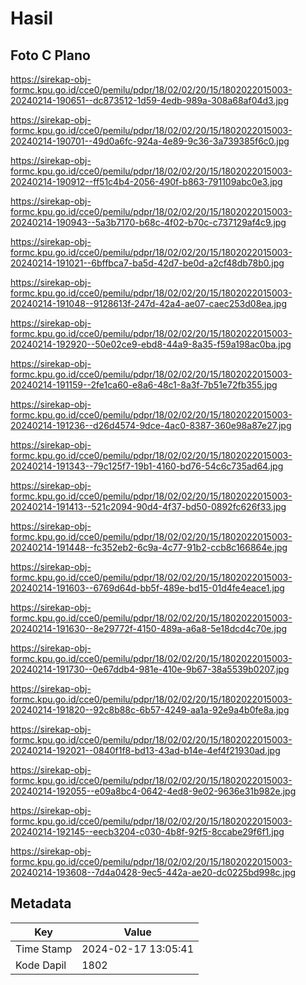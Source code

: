 # Hasil

## Foto C Plano

https://sirekap-obj-formc.kpu.go.id/cce0/pemilu/pdpr/18/02/02/20/15/1802022015003-20240214-190651--dc873512-1d59-4edb-989a-308a68af04d3.jpg

https://sirekap-obj-formc.kpu.go.id/cce0/pemilu/pdpr/18/02/02/20/15/1802022015003-20240214-190701--49d0a6fc-924a-4e89-9c36-3a739385f6c0.jpg

https://sirekap-obj-formc.kpu.go.id/cce0/pemilu/pdpr/18/02/02/20/15/1802022015003-20240214-190912--ff51c4b4-2056-490f-b863-791109abc0e3.jpg

https://sirekap-obj-formc.kpu.go.id/cce0/pemilu/pdpr/18/02/02/20/15/1802022015003-20240214-190943--5a3b7170-b68c-4f02-b70c-c737129af4c9.jpg

https://sirekap-obj-formc.kpu.go.id/cce0/pemilu/pdpr/18/02/02/20/15/1802022015003-20240214-191021--6bffbca7-ba5d-42d7-be0d-a2cf48db78b0.jpg

https://sirekap-obj-formc.kpu.go.id/cce0/pemilu/pdpr/18/02/02/20/15/1802022015003-20240214-191048--9128613f-247d-42a4-ae07-caec253d08ea.jpg

https://sirekap-obj-formc.kpu.go.id/cce0/pemilu/pdpr/18/02/02/20/15/1802022015003-20240214-192920--50e02ce9-ebd8-44a9-8a35-f59a198ac0ba.jpg

https://sirekap-obj-formc.kpu.go.id/cce0/pemilu/pdpr/18/02/02/20/15/1802022015003-20240214-191159--2fe1ca60-e8a6-48c1-8a3f-7b51e72fb355.jpg

https://sirekap-obj-formc.kpu.go.id/cce0/pemilu/pdpr/18/02/02/20/15/1802022015003-20240214-191236--d26d4574-9dce-4ac0-8387-360e98a87e27.jpg

https://sirekap-obj-formc.kpu.go.id/cce0/pemilu/pdpr/18/02/02/20/15/1802022015003-20240214-191343--79c125f7-19b1-4160-bd76-54c6c735ad64.jpg

https://sirekap-obj-formc.kpu.go.id/cce0/pemilu/pdpr/18/02/02/20/15/1802022015003-20240214-191413--521c2094-90d4-4f37-bd50-0892fc626f33.jpg

https://sirekap-obj-formc.kpu.go.id/cce0/pemilu/pdpr/18/02/02/20/15/1802022015003-20240214-191448--fc352eb2-6c9a-4c77-91b2-ccb8c166864e.jpg

https://sirekap-obj-formc.kpu.go.id/cce0/pemilu/pdpr/18/02/02/20/15/1802022015003-20240214-191603--6769d64d-bb5f-489e-bd15-01d4fe4eace1.jpg

https://sirekap-obj-formc.kpu.go.id/cce0/pemilu/pdpr/18/02/02/20/15/1802022015003-20240214-191630--8e29772f-4150-489a-a6a8-5e18dcd4c70e.jpg

https://sirekap-obj-formc.kpu.go.id/cce0/pemilu/pdpr/18/02/02/20/15/1802022015003-20240214-191730--0e67ddb4-981e-410e-9b67-38a5539b0207.jpg

https://sirekap-obj-formc.kpu.go.id/cce0/pemilu/pdpr/18/02/02/20/15/1802022015003-20240214-191820--92c8b88c-6b57-4249-aa1a-92e9a4b0fe8a.jpg

https://sirekap-obj-formc.kpu.go.id/cce0/pemilu/pdpr/18/02/02/20/15/1802022015003-20240214-192021--0840f1f8-bd13-43ad-b14e-4ef4f21930ad.jpg

https://sirekap-obj-formc.kpu.go.id/cce0/pemilu/pdpr/18/02/02/20/15/1802022015003-20240214-192055--e09a8bc4-0642-4ed8-9e02-9636e31b982e.jpg

https://sirekap-obj-formc.kpu.go.id/cce0/pemilu/pdpr/18/02/02/20/15/1802022015003-20240214-192145--eecb3204-c030-4b8f-92f5-8ccabe29f6f1.jpg

https://sirekap-obj-formc.kpu.go.id/cce0/pemilu/pdpr/18/02/02/20/15/1802022015003-20240214-193608--7d4a0428-9ec5-442a-ae20-dc0225bd998c.jpg


## Metadata

| Key        | Value               |
| ---------- | ------------------- |
| Time Stamp | 2024-02-17 13:05:41 |
| Kode Dapil | 1802                |



